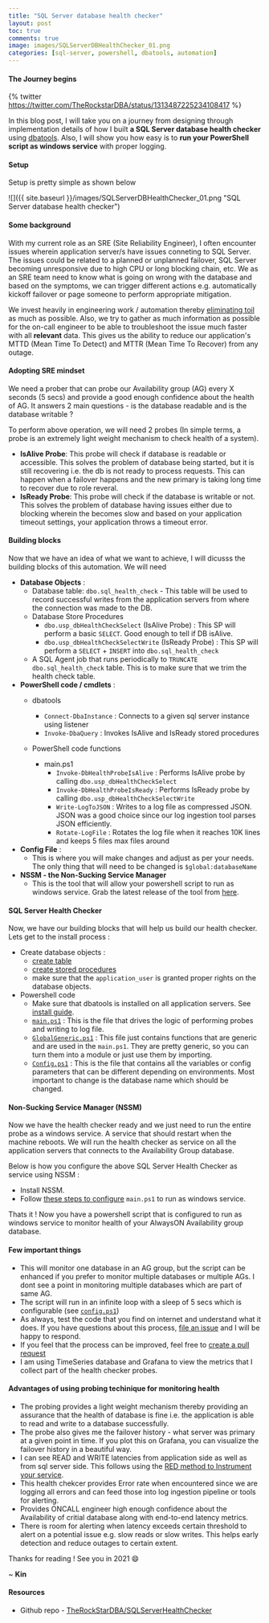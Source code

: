 ```yaml
---
title: "SQL Server database health checker"
layout: post
toc: true
comments: true
image: images/SQLServerDBHealthChecker_01.png
categories: [sql-server, powershell, dbatools, automation]
---
```


#### **The Journey begins** 

 {% twitter https://twitter.com/TheRockstarDBA/status/1313487225234108417 %}

In this blog post, I will take you on a journey from designing through implementation details of how I built **a SQL Server database health checker** using [dbatools](https://dbatools.io/). Also, I will show you how easy is to **run your PowerShell script as windows service** with proper logging.

#### **Setup**

Setup is pretty simple as shown below 

![]({{ site.baseurl }}/images/SQLServerDBHealthChecker_01.png "SQL Server database health checker")

#### **Some background**

With my current role as an SRE (Site Reliability Engineer), I often encounter issues wherein application server/s have issues conneting to SQL Server. The issues could be related to a planned or unplanned failover, SQL Server becoming unresponsive due to high CPU or long blocking chain, etc. We as an SRE team need to know what is going on wrong with the database and based on the symptoms, we can trigger different actions e.g. automatically kickoff failover or page someone to perform appropriate mitigation.

We invest heavily in engineering work / automation thereby [eliminating toil](https://landing.google.com/sre/sre-book/chapters/eliminating-toil/) as much as possible. Also, we try to gather as much information as possible for the on-call engineer to be able to troubleshoot the issue much faster with all **relevant** data. This gives us the ability to reduce our application's MTTD (Mean Time To Detect) and MTTR (Mean Time To Recover) from any outage.

#### **Adopting SRE mindset** 

We need a prober that can probe our Availability group (AG) every X seconds (5 secs) and provide a good enough confidence about the health of AG. It answers 2 main questions - is the database readable and is the database writable ?

To perform above operation, we will need 2 probes (In simple terms, a probe is an extremely light weight mechanism to check health of a system).

- **IsAlive Probe**: This probe will check if database is readable or accessible. This solves the problem of database being started, but it is still recovering i.e. the db is not ready to process requests. This can happen when a failover happens and the new primary is taking long time to recover due to role reveral.
- **IsReady Probe**: This probe will check if the database is writable or not. This solves the problem of database having issues either due to blocking wherein the becomes slow and based on your application timeout settings, your application throws a timeout error.


#### **Building blocks** 

Now that we have an idea of what we want to achieve, I will dicusss the building blocks of this automation. We will need 

 - **Database Objects** :
    - Database table: `dbo.sql_health_check` - This table will be used to record successful writes from the application servers from where the connection was made to the DB.
    - Database Store Procedures 
      - `dbo.usp_dbHealthCheckSelect` (IsAlive Probe) : This SP will perform a basic `SELECT`. Good enough to tell if DB isAlive. 
      - `dbo.usp_dbHealthCheckSelectWrite` (IsReady Probe) : This SP will perform a `SELECT` + `INSERT` into `dbo.sql_health_check`
    - A SQL Agent job that runs periodically to `TRUNCATE` `dbo.sql_health_check` table. This is to make sure that we trim the health check table.
 - **PowerShell code / cmdlets** :
    - dbatools
      - `Connect-DbaInstance` : Connects to a given sql server instance using listener
      - `Invoke-DbaQuery` : Invokes IsAlive and IsReady stored procedures
      
    - PowerShell code functions 
      - main.ps1
        - `Invoke-DbHealthProbeIsAlive` : Performs IsAlive probe by calling `dbo.usp_dbHealthCheckSelect`
        - `Invoke-DbHealthProbeIsReady` : Performs IsReady probe by calling `dbo.usp_dbHealthCheckSelectWrite`
        - `Write-LogToJSON` : Writes to a log file as compressed JSON. JSON was a good choice since our log ingestion tool parses JSON efficiently.
        - `Rotate-LogFile` : Rotates the log file when it reaches 10K lines and keeps 5 files max files around
 - **Config File** :
   - This is where you will make changes and adjust as per your needs. The only thing that will need to be changed is `$global:databaseName`
 - **NSSM - the Non-Sucking Service Manager** 
   - This is the tool that will allow your powershell script to run as windows service. Grab the latest release of the tool from [here](https://nssm.cc/download).
      
    
#### **SQL Server Health Checker** 

Now, we have our building blocks that will help us build our health checker. Lets get to the install process :

- Create database objects :
   - [create table](https://github.com/TheRockStarDBA/SQLServerHealthChecker/blob/main/database_objects/tables/dbo_sql_health_check.sql)
   - [create stored procedures](https://github.com/TheRockStarDBA/SQLServerHealthChecker/tree/main/database_objects/stored_procedures)
   - make sure that the `application_user` is granted proper rights on the database objects. 
- Powershell code
   - Make sure that dbatools is installed on all application servers. See [install guide](https://dbatools.io/download/).
   - [`main.ps1`](https://github.com/TheRockStarDBA/SQLServerHealthChecker/blob/main/powershell/main.ps1) : This is the file that drives the logic of performing probes and writing to log file.
   - [`GlobalGeneric.ps1`](https://github.com/TheRockStarDBA/SQLServerHealthChecker/blob/main/powershell/GlobalGeneric.ps1) : This file just contains functions that are generic and are used in the `main.ps1`. They are pretty generic, so you can turn them into a module or just use them by importing.
   - [`Config.ps1`](https://github.com/TheRockStarDBA/SQLServerHealthChecker/blob/main/powershell/Config.ps1) : This is the file that contains all the variables or config parameters that can be different depending on environments. Most important to change is the database name which should be changed.

#### **Non-Sucking Service Manager (NSSM)**

Now we have the health checker ready and we just need to run the entire probe as a windows service. A service that should restart when the machine reboots. We will run the health checker as service on all the application servers that connects to the Availability Group database.

Below is how you configure the above SQL Server Health Checker as service using NSSM :

 - Install NSSM. 
 - Follow [these steps to configure](https://github.com/TheRockStarDBA/SQLServerHealthChecker/blob/main/NSSM_install.ps1) `main.ps1` to run as windows service.
 
 Thats it ! Now you have a powershell script that is configured to run as windows service to monitor health of your AlwaysON Availability group database. 

#### **Few important things** 

- This will monitor one database in an AG group, but the script can be enhanced if you prefer to monitor multiple databases or multiple AGs. I dont see a point in monitoring multiple databases which are part of same AG.
- The script will run in an infinite loop with a sleep of 5 secs which is configurable (see [`config.ps1`](https://github.com/TheRockStarDBA/SQLServerHealthChecker/blob/main/powershell/Config.ps1#L14))
- As always, test the code that you find on internet and understand what it does. If you have questions about this process, [file an issue](https://github.com/TheRockStarDBA/SQLServerHealthChecker/issues) and I will be happy to respond.
- If you feel that the process can be improved, feel free to [create a pull request](https://github.com/TheRockStarDBA/SQLServerHealthChecker/pulls)
- I am using TimeSeries database and Grafana to view the metrics that I collect part of the health checker probes.

#### **Advantages of using probing techinique for monitoring health** 

- The probing provides a light weight mechanism thereby providing an assurance that the health of database is fine i.e. the application is able to read and write to a database successfully.
- The probe also gives me the failover history - what server was primary at a given point in time. If you plot this on Grafana, you can visualize the failover history in a beautiful way.
- I can see READ and WRITE latencies from application side as well as from sql server side. This follows using the [RED method to Instrument your service](https://grafana.com/blog/2018/08/02/the-red-method-how-to-instrument-your-services/).
- This health chekcer provides Error rate when encountered since we are logging all errors and can feed those into log ingestion pipeline or tools for alerting.
- Provides ONCALL engineer high enough confidence about the Availability of critial database along with end-to-end latency metrics.
- There is room for alerting when latency exceeds certain threshold to alert on a potential issue e.g. slow reads or slow writes. This helps early detection and reduce outages to certain extent.

Thanks for reading ! See you in 2021 :smile:

~ **Kin** 

#### Resources 
- Github repo - [TheRockStarDBA/SQLServerHealthChecker](https://github.com/TheRockStarDBA/SQLServerHealthChecker)


